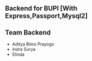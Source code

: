 ## Backend for BUPI [With Express,Passport,Mysql2]

## Team Backend
- Aditya Bimo Prayogo
- Indra Surya
- Elinda